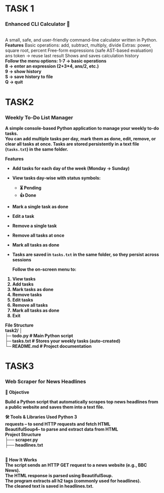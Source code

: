 <h1>TASK 1</h1>
<h3>Enhanced CLI Calculator 🧮</h3>
<br>
A small, safe, and user-friendly command-line calculator written in Python.
<br>
<b>Features</b>
Basic operations: add, subtract, multiply, divide
Extras: power, square root, percent
Free-form expressions (safe AST-based evaluation)
ans token → reuse last result
Shows and saves calculation history
<br>
<b>Follow the menu options:<b/>
1-7 → basic operations
<br>
8 → enter an expression (2+3*4, ans/2, etc.)
<br>
9 → show history
<br>
S → save history to file
<br>
Q → quit

<h1> TASK2 </h1>
<h3>Weekly To-Do List Manager</h3>

A simple <b>console-based Python application</b> to manage your weekly to-do tasks.  
You can add multiple tasks per day, mark them as done, edit, remove, or clear all tasks at once. Tasks are stored persistently in a text file (`tasks.txt`) in the same folder.

<b>Features</b>
- Add tasks for each day of the week (Monday → Sunday)  
- View tasks day-wise with status symbols:
  - ⏳ Pending  
  - 👍 Done  
- Mark a single task as done  
- Edit a task  
- Remove a single task  
- Remove all tasks at once
- Mark all tasks as done 
- Tasks are saved in `tasks.txt` in the same folder, so they persist across sessions

  Follow the on-screen menu to:
1. View tasks
2. Add tasks
3. Mark tasks as done
4. Remove tasks
5. Edit tasks
6. Remove all tasks
7. Mark all tasks as done
8. Exit

<b>File Structure</b>
<br>
task2/
│
<br>
├─ todo.py        # Main Python script
<br>
├─ tasks.txt      # Stores your weekly tasks (auto-created)
<br>
└─ README.md      # Project documentation

<h1> TASK3 </h1>
<h3>Web Scraper for News Headlines</h3>
📌 Objective

Build a Python script that automatically scrapes top news headlines from a public website and saves them into a text file.

<b>🛠 Tools & Libraries Used </b>
Python 3
<br>
requests – to send HTTP requests and fetch HTML
<br>
BeautifulSoup4– to parse and extract data from HTML
<br>
<b>Project Structure</b>
<br>
├── scraper.py      <br>
├── headlines.txt <br>
<br>

<b>🚀 How It Works</b>
<br>
The script sends an HTTP GET request to a news website (e.g., BBC News).
<br>
The HTML response is parsed using BeautifulSoup.
<br>
The program extracts all h2 tags (commonly used for headlines).
<br>
The cleaned text is saved in headlines.txt.
<br>

